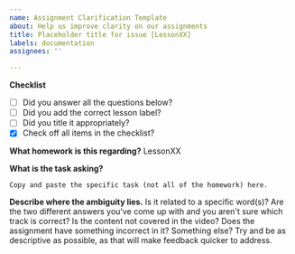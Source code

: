 ```yaml
---
name: Assignment Clarification Template
about: Help us improve clarity on our assignments
title: Placeholder title for issue [LessonXX]
labels: documentation
assignees: ''

---
```


**Checklist**
- [ ] Did you answer all the questions below?
- [ ] Did you add the correct lesson label?
- [ ] Did you title it appropriately?
- [x] Check off all items in the checklist?

**What homework is this regarding?**
LessonXX

**What is the task asking?**
```
Copy and paste the specific task (not all of the homework) here.
```

**Describe where the ambiguity lies.**
Is it related to a specific word(s)?
Are the two different answers you've come up with and you aren't sure which track is correct?
Is the content not covered in the video?
Does the assignment have something incorrect in it?
Something else?
Try and be as descriptive as possible, as that will make feedback quicker to address.
